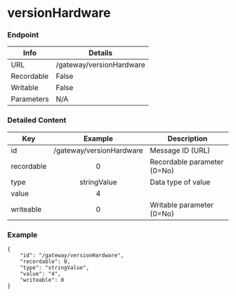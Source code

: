 # versionHardware



### Endpoint

| Info  | Details |
| ------------- | ------------- |
| URL   | /gateway/versionHardware   |
| Recordable   | False   |
| Writable   | False   |
| Parameters  | N/A  |

### Detailed Content

|  Key  | Example | Description |
| ------------- | :------: | ------------------------------ |
|  id | /gateway/versionHardware | Message ID (URL) |
|  recordable | 0 | Recordable parameter (0=No) |
|  type | stringValue | Data type of value |
|  value | 4 |  |
|  writeable | 0 | Writable parameter (0=No) |



### Example
```
{
    "id": "/gateway/versionHardware",
    "recordable": 0,
    "type": "stringValue",
    "value": "4",
    "writeable": 0
}
```
